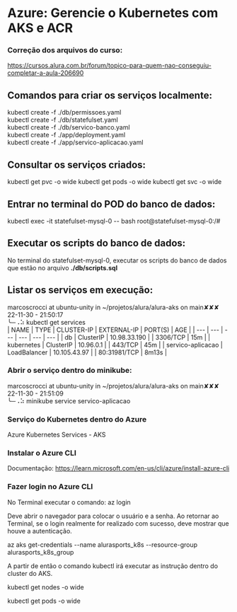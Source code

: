# Azure: Gerencie o Kubernetes com AKS e ACR

### Correção dos arquivos do curso:
https://cursos.alura.com.br/forum/topico-para-quem-nao-conseguiu-completar-a-aula-206690


## Comandos para criar os serviços localmente:

kubectl create -f ./db/permissoes.yaml <br/>
kubectl create -f ./db/statefulset.yaml <br/>
kubectl create -f ./db/servico-banco.yaml <br/>
kubectl create -f ./app/deployment.yaml <br/>
kubectl create -f ./app/servico-aplicacao.yaml <br/> 

## Consultar os serviços criados:
kubectl get pvc -o wide
kubectl get pods -o wide
kubectl get svc -o wide

## Entrar no terminal do POD do banco de dados:
kubectl exec -it statefulset-mysql-0 -- bash
root@statefulset-mysql-0:/#

## Executar os scripts do banco de dados:
No terminal do statefulset-mysql-0, executar os scripts do banco de dados que estão no arquivo <b>./db/scripts.sql</b>

## Listar os serviços em execução:
marcoscrocci at ubuntu-unity in ~/projetos/alura/alura-aks on main✘✘✘ 22-11-30 - 21:50:17 <br/>
╰─⠠⠵ kubectl get services <br/>
| NAME | TYPE | CLUSTER-IP | EXTERNAL-IP | PORT(S) | AGE |
| --- | --- | --- | --- | --- | --- |
| db | ClusterIP | 10.98.33.190 | <none> | 3306/TCP | 15m |
| kubernetes | ClusterIP | 10.96.0.1 | <none> | 443/TCP | 45m |
| servico-aplicacao | LoadBalancer | 10.105.43.97 | <pending> | 80:31981/TCP | 8m13s |

### Abrir o serviço dentro do minikube:
marcoscrocci at ubuntu-unity in ~/projetos/alura/alura-aks on main✘✘✘ 22-11-30 - 21:51:09 <br/>
╰─⠠⠵ minikube service servico-aplicacao

### Serviço do Kubernetes dentro do Azure
Azure Kubernetes Services - AKS

### Instalar o Azure CLI

Documentação: https://learn.microsoft.com/en-us/cli/azure/install-azure-cli

### Fazer login no Azure CLI
No Terminal executar o comando:
az login

Deve abrir o navegador para colocar o usuário e a senha. 
Ao retornar ao Terminal, se o login realmente for realizado com sucesso, deve mostrar que houve a autenticação.

az aks get-credentials --name alurasports_k8s --resource-group alurasports_k8s_group

A partir de então o comando kubectl irá executar as instrução dentro do cluster do AKS.

kubectl get nodes -o wide

kubectl get pods -o wide